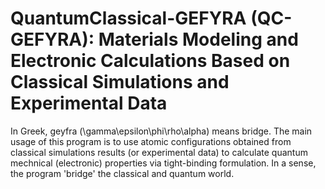 # QuantumClassical-GEFYRA (QC-GEFYRA): Materials Modeling and Electronic Calculations Based on Classical Simulations and Experimental Data

In Greek, geyfra (\gamma\epsilon\phi\rho\alpha) means bridge. The main usage of this program is to use atomic configurations obtained from classical simulations results (or experimental data) to calculate  quantum mechnical (electronic) properties via tight-binding formulation. In a sense, the program 'bridge' the classical and quantum world. 


